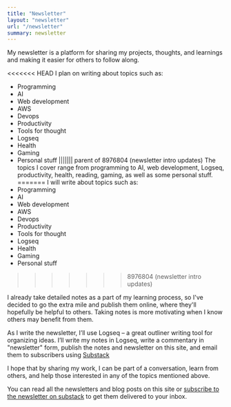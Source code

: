 ```yaml
---
title: "Newsletter"
layout: "newsletter"
url: "/newsletter"
summary: newsletter
---
```

My newsletter is a platform for sharing my projects, thoughts, and learnings and making it easier for others to follow along.

<<<<<<< HEAD
I plan on writing about topics such as:
- Programming 
- AI
- Web development
- AWS
- Devops
- Productivity
- Tools for thought
- Logseq
- Health
- Gaming
- Personal stuff
||||||| parent of 8976804 (newsletter intro updates)
The topics I cover range from programming to AI, web development, Logseq, productivity, health, reading, gaming, as well as some personal stuff.  
=======
I will write about topics such as:
- Programming 
- AI
- Web development
- AWS
- Devops
- Productivity
- Tools for thought
- Logseq
- Health
- Gaming
- Personal stuff
>>>>>>> 8976804 (newsletter intro updates)

I already take detailed notes as a part of my learning process, so I've decided to go the extra mile and publish them online, where they'll hopefully be helpful to others. Taking notes is more motivating when I know others may benefit from them.  

As I write the newsletter, I’ll use Logseq – a great outliner writing tool for organizing ideas. I’ll write my notes in Logseq, write a commentary in "newsletter" form, publish the notes and newsletter on this site, and email them to subscribers using [Substack](https://newsletter.briansunter.com/)

I hope that by sharing my work, I can be part of a conversation, learn from others, and help those interested in any of the topics mentioned above.  

You can read all the newsletters and blog posts on this site or [subscribe to the newsletter on substack](https://newsletter.briansunter.com/) to get them delivered to your inbox.